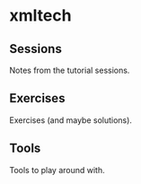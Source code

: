 # xmltech

## Sessions

Notes from the tutorial sessions.

## Exercises

Exercises (and maybe solutions).

## Tools

Tools to play around with.
